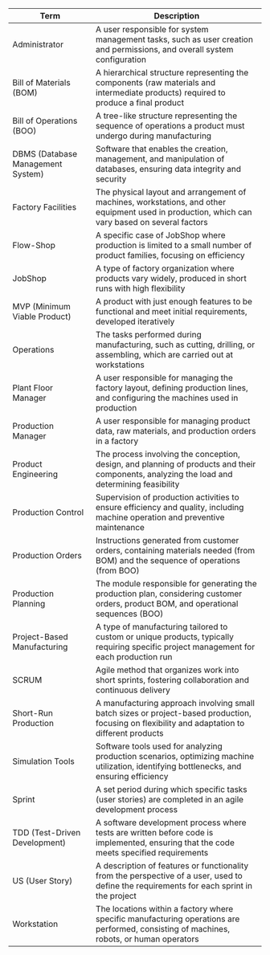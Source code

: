 | Term                              | Description                                                                                                                                    |
| --------------------------------- | ---------------------------------------------------------------------------------------------------------------------------------------------- |
| Administrator                     | A user responsible for system management tasks, such as user creation and permissions, and overall system configuration                        |
| Bill of Materials (BOM)           | A hierarchical structure representing the components (raw materials and intermediate products) required to produce a final product             |
| Bill of Operations (BOO)          | A tree-like structure representing the sequence of operations a product must undergo during manufacturing                                      |
| DBMS (Database Management System) | Software that enables the creation, management, and manipulation of databases, ensuring data integrity and security                            |
| Factory Facilities                | The physical layout and arrangement of machines, workstations, and other equipment used in production, which can vary based on several factors |
| Flow-Shop                         | A specific case of JobShop where production is limited to a small number of product families, focusing on efficiency                           |
| JobShop                           | A type of factory organization where products vary widely, produced in short runs with high flexibility                                        |
| MVP (Minimum Viable Product)      | A product with just enough features to be functional and meet initial requirements, developed iteratively                                      |
| Operations                        | The tasks performed during manufacturing, such as cutting, drilling, or assembling, which are carried out at workstations                      |
| Plant Floor Manager               | A user responsible for managing the factory layout, defining production lines, and configuring the machines used in production                 |
| Production Manager                | A user responsible for managing product data, raw materials, and production orders in a factory                                                |
| Product Engineering               | The process involving the conception, design, and planning of products and their components, analyzing the load and determining feasibility    |
| Production Control                | Supervision of production activities to ensure efficiency and quality, including machine operation and preventive maintenance                  |
| Production Orders                 | Instructions generated from customer orders, containing materials needed (from BOM) and the sequence of operations (from BOO)                  |
| Production Planning               | The module responsible for generating the production plan, considering customer orders, product BOM, and operational sequences (BOO)           |
| Project-Based Manufacturing       | A type of manufacturing tailored to custom or unique products, typically requiring specific project management for each production run         |
| SCRUM                             | Agile method that organizes work into short sprints, fostering collaboration and continuous delivery                                           |
| Short-Run Production              | A manufacturing approach involving small batch sizes or project-based production, focusing on flexibility and adaptation to different products |
| Simulation Tools                  | Software tools used for analyzing production scenarios, optimizing machine utilization, identifying bottlenecks, and ensuring efficiency       |
| Sprint                            | A set period during which specific tasks (user stories) are completed in an agile development process                                          |
| TDD (Test-Driven Development)     | A software development process where tests are written before code is implemented, ensuring that the code meets specified requirements         |
| US (User Story)                   | A description of features or functionality from the perspective of a user, used to define the requirements for each sprint in the project      |
| Workstation                       | The locations within a factory where specific manufacturing operations are performed, consisting of machines, robots, or human operators       |
